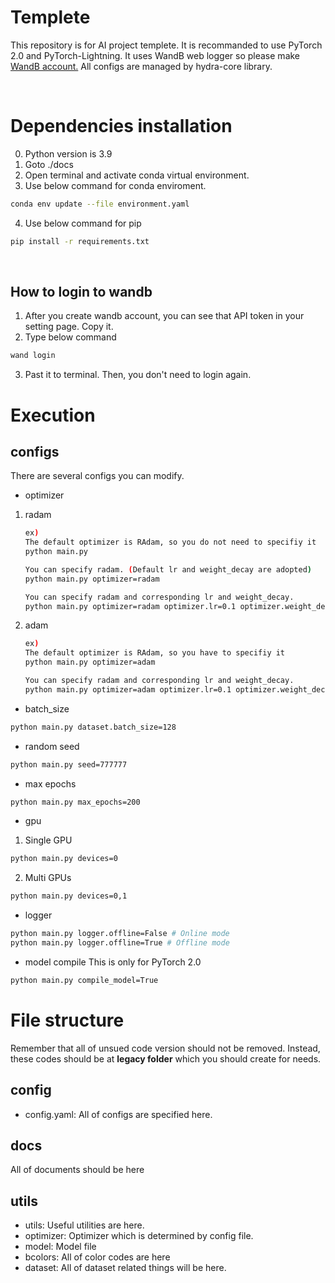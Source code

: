 # Templete
<p> This repository is for AI project templete. It is recommanded to use PyTorch 2.0 and PyTorch-Lightning. It uses WandB web logger so please make <a href="https://wandb.ai/home">WandB account.</a> All configs are managed by hydra-core library.</p>
<br>

# Dependencies installation
0. Python version is 3.9
1. Goto ./docs
2. Open terminal and activate conda virtual environment.
3. Use below command for conda enviroment.
```bash
conda env update --file environment.yaml
```
4. Use below command for pip
```bash
pip install -r requirements.txt
```
<br>

## How to login to wandb
1. After you create wandb account, you can see that API token in your setting page. Copy it.
2. Type below command
```bash
wand login
```
3. Past it to terminal. Then, you don't need to login again.

# Execution
## configs
There are several configs you can modify.
* optimizer
1. radam
   ```bash
   ex)
   The default optimizer is RAdam, so you do not need to specifiy it
   python main.py

   You can specify radam. (Default lr and weight_decay are adopted)
   python main.py optimizer=radam
   
   You can specify radam and corresponding lr and weight_decay.
   python main.py optimizer=radam optimizer.lr=0.1 optimizer.weight_decay=0.01
   ```
2. adam
   ```bash
   ex)
   The default optimizer is RAdam, so you have to specifiy it
   python main.py optimizer=adam
   
   You can specify radam and corresponding lr and weight_decay.
   python main.py optimizer=adam optimizer.lr=0.1 optimizer.weight_decay=0.01
   ```
* batch_size
```bash
python main.py dataset.batch_size=128
```
* random seed
```bash
python main.py seed=777777
```
* max epochs
```bash
python main.py max_epochs=200
```
* gpu
1. Single GPU
```bash
python main.py devices=0
```
2. Multi GPUs
```bash
python main.py devices=0,1
```
* logger
```bash
python main.py logger.offline=False # Online mode
python main.py logger.offline=True # Offline mode
```
* model compile
This is only for PyTorch 2.0
```bash
python main.py compile_model=True
```
# File structure
Remember that all of unsued code version should not be removed. Instead, these codes should be at **legacy folder** which you should create for needs.
## config
* config.yaml: All of configs are specified here.

## docs
<p> All of documents should be here </p>

## utils
* utils: Useful utilities are here.
* optimizer: Optimizer which is determined by config file.
* model: Model file
* bcolors: All of color codes are here
* dataset: All of dataset related things will be here.